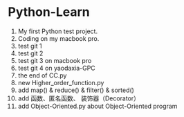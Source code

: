 # Python-Learn

1. My first Python test project.
2. Coding on my macbook pro.
3. test git 1
4. test git 2
5. test git 3 on macbook pro
6. test git 4 on yaodaxia-GPC
7. the end of CC.py
8. new Higher_order_function.py
9. add map() & reduce() & filter() & sorted()
10. add 函数、匿名函数、 装饰器（Decorator）
11. add Object-Oriented.py about Object-Oriented program
